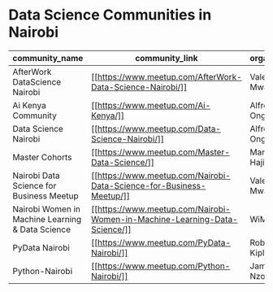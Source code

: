 # Data Science Communities in Nairobi

|community_name|community_link|organizer|
|--------------|---------------|--------|
|AfterWork DataScience Nairobi|[[https://www.meetup.com/AfterWork-Data-Science-Nairobi/]] |Valentine Mwangi|
|Ai Kenya Community|[[https://www.meetup.com/Ai-Kenya/]]|Alfred Ongere|
|Data Science Nairobi|[[https://www.meetup.com/Data-Science-Nairobi/]]|Alfred Ongere|
|Master Cohorts|[[https://www.meetup.com/Master-Data-Science/]]|Mariam Haji|
|Nairobi Data Science for Business Meetup|[[https://www.meetup.com/Nairobi-Data-Science-for-Business-Meetup/]]|Valentine Mwangi|
|Nairobi Women in Machine Learning & Data Science|[[https://www.meetup.com/Nairobi-Women-in-Machine-Learning-Data-Science/]]|WiMLDS|
|PyData Nairobi|[[https://www.meetup.com/PyData-Nairobi/]]|Robin Kiplangat|
|Python-Nairobi|[[https://www.meetup.com/Python-Nairobi/]]|James Nzomo|
